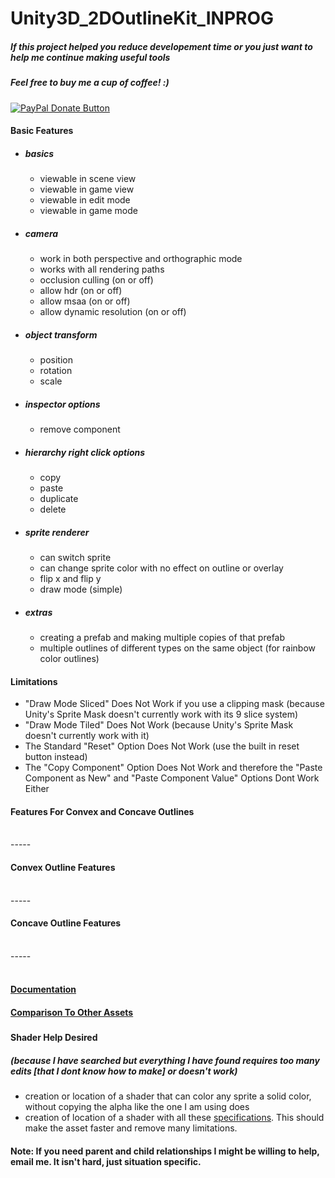 # Unity3D_2DOutlineKit_INPROG

<h5>If this project helped you reduce developement time or you just want to help me continue making useful tools</h5>
<h5>Feel free to buy me a cup of coffee! :)</h5>
<a href="https://www.paypal.com/cgi-bin/webscr?cmd=_donations&business=bryan%2eo%2ecancel%40gmail%2ecom&lc=US&item_name=Cup%20Of%20Coffee&item_number=0000&no_note=0&currency_code=USD&bn=PP%2dDonationsBF%3abtn_donateCC_LG%2egif%3aNonHostedGuest">
  <img src="https://www.paypalobjects.com/en_US/i/btn/btn_donateCC_LG.gif" alt="PayPal Donate Button">
</a>
<h4>Basic Features</h4>
<ul>
  <li>
    <h5>basics</h5>
    <ul>
      <li>viewable in scene view</li>
      <li>viewable in game view</li>
      <li>viewable in edit mode</li>
      <li>viewable in game mode</li>
    </ul>
  </li>
  <li>
    <h5>camera</h5>
    <ul>
      <li>work in both perspective and orthographic mode</li>
      <li>works with all rendering paths</li>
      <li>occlusion culling (on or off)</li>
      <li>allow hdr (on or off)</li>
      <li>allow msaa (on or off)</li>
      <li>allow dynamic resolution (on or off)</li>
    </ul>
  </li>
  <li>
    <h5>object transform</h5>
    <ul>
      <li>position</li> 
      <li>rotation</li> 
      <li>scale</li>
    </ul>
  </li>
  <li>
    <h5>inspector options</h5>
    <ul>
      <li>remove component</li>
    </ul>
  </li>
  <li>
    <h5>hierarchy right click options</h5>
    <ul>
      <li>copy</li>
      <li>paste</li>
      <li>duplicate</li>
      <li>delete</li>
    </ul>
  </li>
  <li>
    <h5>sprite renderer</h5>
    <ul>
      <li>can switch sprite</li>
      <li>can change sprite color with no effect on outline or overlay</li>
      <li>flip x and flip y</li>
      <li>draw mode (simple)</li>
    </ul>
  </li>
  <li>
    <h5>extras</h5>
    <ul>
      <li>creating a prefab and making multiple copies of that prefab</li>
      <li>multiple outlines of different types on the same object (for rainbow color outlines)</li>
    </ul>
  </li>
</ul>
<h4>Limitations</h4>
<ul>
  <li>"Draw Mode Sliced" Does Not Work if you use a clipping mask (because Unity's Sprite Mask doesn't currently work with its 9 slice system)</li>
  <li>"Draw Mode Tiled" Does Not Work (because Unity's Sprite Mask doesn't currently work with it)</li>
  <li>The Standard "Reset" Option Does Not Work (use the built in reset button instead)</li>
  <li>The "Copy Component" Option Does Not Work and therefore the "Paste Component as New" and "Paste Component Value" Options Dont Work Either</li>
</ul>
<h4>Features For Convex and Concave Outlines</h4>
<br>-----<br>
<h4>Convex Outline Features</h4>
<br>-----<br>
<h4>Concave Outline Features</h4>
<br>-----<br>
<br>
<h4><a href="https://docs.google.com/document/d/1UCxu07cAwVSxPS3i7ouwJIBSrV2yh9v0bNlYWYeJJcs/edit?usp=sharing">
Documentation
</a></h4>
<h4><a href="https://docs.google.com/document/d/1wpzp4dFecQ3u8pj6IuYlhem_of8CiI_OEGuR32aKG_w/edit?usp=sharing">
Comparison To Other Assets
</a></h4>
<h5>
<h4>Shader Help Desired</h4>
<h5>(because I have searched but everything I have found requires too many edits [that I dont know how to make] or doesn't work)</h5>
<ul>
  <li>creation or location of a shader that can color any sprite a solid color, without copying the alpha like the one I am using does</li>
  <li>creation of location of a shader with all these <a href="https://docs.google.com/document/d/1ASiDM8Ra5F9e-VTWzHEJcNvDyBeABuzv6KxhkgsPKtM/edit?usp=sharing">specifications</a>. This should make the asset faster and remove many limitations.</li>
</ul>
<h4>Note: If you need parent and child relationships I might be willing to help, email me. It isn't hard, just situation specific.</h4>
